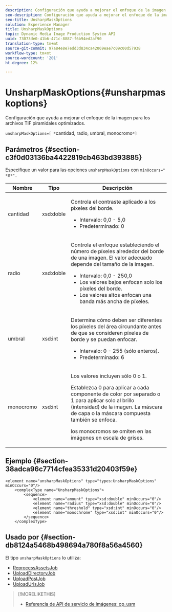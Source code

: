 ```yaml
---
description: Configuración que ayuda a mejorar el enfoque de la imagen para los archivos TIF piramidales optimizados.
seo-description: Configuración que ayuda a mejorar el enfoque de la imagen para los archivos TIF piramidales optimizados.
seo-title: UnsharpMaskOptions
solution: Experience Manager
title: UnsharpMaskOptions
topic: Dynamic Media Image Production System API
uuid: 73073de0-41b6-471c-8887-f6b94ed2af90
translation-type: tm+mt
source-git-commit: 97a84e8e7edd3d834ca42069eae7c09c00d57938
workflow-type: tm+mt
source-wordcount: '201'
ht-degree: 12%

---
```



# UnsharpMaskOptions{#unsharpmaskoptions}

Configuración que ayuda a mejorar el enfoque de la imagen para los archivos TIF piramidales optimizados.

`unsharpMaskOptions=[ *`cantidad, radio, umbral, monocromo`*]`

## Parámetros {#section-c3f0d03136ba4422819cb463bd393885}

Especifique un valor para las opciones `unsharpMaskOptions` con `minOccurs=" *`n`*".`

<table id="table_D1392963C5694969A9D546F82DB6F45C">
 <thead>
  <tr>
   <th colname="col1" class="entry"> Nombre </th>
   <th colname="col2" class="entry"> Tipo </th>
   <th colname="col3" class="entry"> Descripción </th>
  </tr>
 </thead>
 <tbody>
  <tr>
   <td colname="col1"><span class="codeph"><span class="varname"> cantidad</span></span></td>
   <td colname="col2"><span class="codeph"> xsd:doble</span></td>
   <td colname="col3"><p>Controla el contraste aplicado a los píxeles del borde. 
     <ul id="ul_7AA17E354EE64BC4A5BEAE853FF17191">
      <li id="li_42FB21C7ED884E1DB03274130B8DCB10">Intervalo: 0,0 - 5,0 </li>
      <li id="li_E980CAA1A9C54D60A121F21C964820FF">Predeterminado: 0 </li>
     </ul></p></td>
  </tr>
  <tr>
   <td colname="col1"><span class="codeph"><span class="varname"> radio</span></span></td>
   <td colname="col2"><span class="codeph"> xsd:doble</span></td>
   <td colname="col3"><p>Controla el enfoque estableciendo el número de píxeles alrededor del borde de una imagen. El valor adecuado depende del tamaño de la imagen. 
     <ul id="ul_D4391CD407DE4B48AF4523EBD85D0D40">
      <li id="li_8AEF11A489484EFD91416F8A03C4DB25">Intervalo: 0,0 - 250,0 </li>
      <li id="li_9F1D1B52AFBA46B8BDCDF99A21140002">Los valores bajos enfocan solo los píxeles del borde. </li>
      <li id="li_7D9FD8AA4899404283D7AB596364A4AF">Los valores altos enfocan una banda más ancha de píxeles. </li>
     </ul></p></td>
  </tr>
  <tr>
   <td colname="col1"><span class="codeph"><span class="varname"> umbral</span></span></td>
   <td colname="col2"><span class="codeph"> xsd:int</span></td>
   <td colname="col3"><p>Determina cómo deben ser diferentes los píxeles del área circundante antes de que se consideren píxeles de borde y se puedan enfocar. 
     <ul id="ul_117E556E3ECF42CC878DD80D338D19CA">
      <li id="li_CFEE76DB78BF437E8463C9089486F8A6">Intervalo: 0 - 255 (sólo enteros). </li>
      <li id="li_77113DC2698A4D48B11288718766E6A2">Predeterminado: 6 </li>
     </ul></p></td>
  </tr>
  <tr>
   <td colname="col1"><span class="codeph"><span class="varname"> monocromo</span></span></td>
   <td colname="col2"><span class="codeph"> xsd:int</span></td>
   <td colname="col3"><p>Los valores incluyen sólo <span class="codeph"> 0</span> o <span class="codeph"> 1</span>. </p><p>Establezca <span class="codeph"> 0</span> para aplicar a cada componente de color por separado o <span class="codeph"> 1</span> para aplicar solo al brillo (intensidad) de la imagen. La máscara de capa o la máscara compuesta también se enfoca. </p><p><span class="codeph"><span class="varname"> los </span></span> monocromos se omiten en las imágenes en escala de grises. </p></td>
  </tr>
 </tbody>
</table>

## Ejemplo {#section-38adca96c7714cfea35331d20403f59e}

```
<element name="unsharpMaskOptions" type="types:UnsharpMaskOptions" minOccurs="0"/>
    <complexType name="UnsharpMaskOptions">
        <sequence>
            <element name="amount" type="xsd:double" minOccurs="0"/>
            <element name="radius" type="xsd:double" minOccurs="0"/>
            <element name="threshold" type="xsd:int" minOccurs="0"/>
            <element name="monochrome" type="xsd:int" minOccurs="0"/>        
        </sequence>
    </complexType>
```

## Usado por {#section-db8124a5468b498694a780f8a56a4560}

El tipo `unsharpMaskOptions` lo utiliza:

* [ReprocessAssetsJob](../../types/c-data-types/r-reprocess-assets-job.md#reference-a303f7832ae44fdab1dca7cc8bef3fa3)
* [UploadDirectoryJob](../../types/c-data-types/r-upload-directory-job.md#reference-e707ebf53b074c49ad983d1886e0bbb6)
* [UploadPostJob](../../types/c-data-types/r-upload-post-job.md#reference-bca2339b593f4637a687c33937215ef4)
* [UploadUrlsJob](../../types/c-data-types/r-upload-urls-job.md#reference-8e9bc895268c4321b233dbeadc990398)

>[!MORELIKETHIS]
>
>* [Referencia de API de servicio de imágenes: op_usm](https://docs.adobe.com/content/help/en/dynamic-media-developer-resources/image-serving-api/image-serving-api/http-protocol-reference/command-reference/r-op-usm.html)

